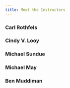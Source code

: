 ```yaml
---
title: Meet the Instructors
---
```


### Carl Rothfels

### Cindy V. Looy

### Michael Sundue

### Michael May

### Ben Muddiman
